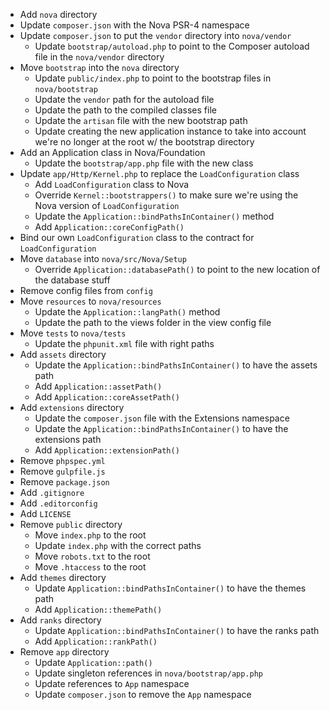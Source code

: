 - Add `nova` directory
- Update `composer.json` with the Nova PSR-4 namespace
- Update `composer.json` to put the `vendor` directory into `nova/vendor`
	- Update `bootstrap/autoload.php` to point to the Composer autoload file in the `nova/vendor` directory
- Move `bootstrap` into the `nova` directory
	- Update `public/index.php` to point to the bootstrap files in `nova/bootstrap`
	- Update the `vendor` path for the autoload file
	- Update the path to the compiled classes file
	- Update the `artisan` file with the new bootstrap path
	- Update creating the new application instance to take into account we're no longer at the root w/ the bootstrap directory
- Add an Application class in Nova/Foundation
	- Update the `bootstrap/app.php` file with the new class
- Update `app/Http/Kernel.php` to replace the `LoadConfiguration` class
	- Add `LoadConfiguration` class to Nova
	- Override `Kernel::bootstrappers()` to make sure we're using the Nova version of `LoadConfiguration`
	- Update the `Application::bindPathsInContainer()` method
	- Add `Application::coreConfigPath()`
- Bind our own `LoadConfiguration` class to the contract for `LoadConfiguration`
- Move `database` into `nova/src/Nova/Setup`
	- Override `Application::databasePath()` to point to the new location of the database stuff
- Remove config files from `config`
- Move `resources` to `nova/resources`
	- Update the `Application::langPath()` method
	- Update the path to the views folder in the view config file
- Move `tests` to `nova/tests`
	- Update the `phpunit.xml` file with right paths
- Add `assets` directory
	- Update the `Application::bindPathsInContainer()` to have the assets path
	- Add `Application::assetPath()`
	- Add `Application::coreAssetPath()`
- Add `extensions` directory
	- Update the `composer.json` file with the Extensions namespace
	- Update the `Application::bindPathsInContainer()` to have the extensions path
	- Add `Application::extensionPath()`
- Remove `phpspec.yml`
- Remove `gulpfile.js`
- Remove `package.json`
- Add `.gitignore`
- Add `.editorconfig`
- Add `LICENSE`
- Remove `public` directory
	- Move `index.php` to the root
	- Update `index.php` with the correct paths
	- Move `robots.txt` to the root
	- Move `.htaccess` to the root
- Add `themes` directory
	- Update `Application::bindPathsInContainer()` to have the themes path
	- Add `Application::themePath()`
- Add `ranks` directory
	- Update `Application::bindPathsInContainer()` to have the ranks path
	- Add `Application::rankPath()`
- Remove `app` directory
	- Update `Application::path()`
	- Update singleton references in `nova/bootstrap/app.php`
	- Update references to `App` namespace
	- Update `composer.json` to remove the `App` namespace